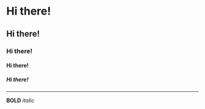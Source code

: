 # Hi there!
## Hi there!
### Hi there!
#### Hi there!
##### Hi there!

---

**BOLD**
*italic*
~~~줄긋기~~~
